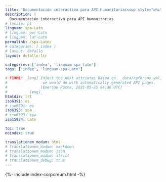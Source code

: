 ```yaml
---
title: 'Documentación interactiva para API humanitarias<sup style="white-space: nowrap;">(👩‍🔬<em>alpha</em>👨‍🔬)</sup>'
description: |
  Documentación interactiva para API humanitarias
# locale: pt
linguam: spa-Latn
# linguam: por-Latn
# linguam: lat-Latn
permalink: /spa-Latn/
# categories: [ index ]
# layout: defallo
layout: defallo-ltr

categories: ['index', 'linguam-spa-Latn']
tags: ['index', 'linguam-spa-Latn']

# FIXME: _[eng] Inject the next attriutes based on  _data/referens.yml, like
#                we would do with automatically generated API pages.
#               (Emerson Rocha, 2021-05-25 04:30 UTC)
#          [eng]_
htmldir: lrt
iso6391: es
# iso6391: es
iso6393: spa
# iso6393: spa
iso15924: Latn

toc: true
noindex: true

translationem_modum: html
# translationem_modum: markdown
# translationem_modum: json
# translationem_modum: strict
# translationem_debug: true
---
```


{%- include index-corporeum.html -%}
